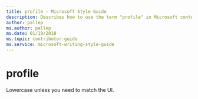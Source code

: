 ```yaml
---
title: profile - Microsoft Style Guide
description: Describes how to use the term "profile" in Microsoft content.
author: pallep
ms.author: pallep
ms.date: 01/19/2018
ms.topic: contributor-guide
ms.service: microsoft-writing-style-guide
---
```


# profile

Lowercase unless you need to match the UI.
